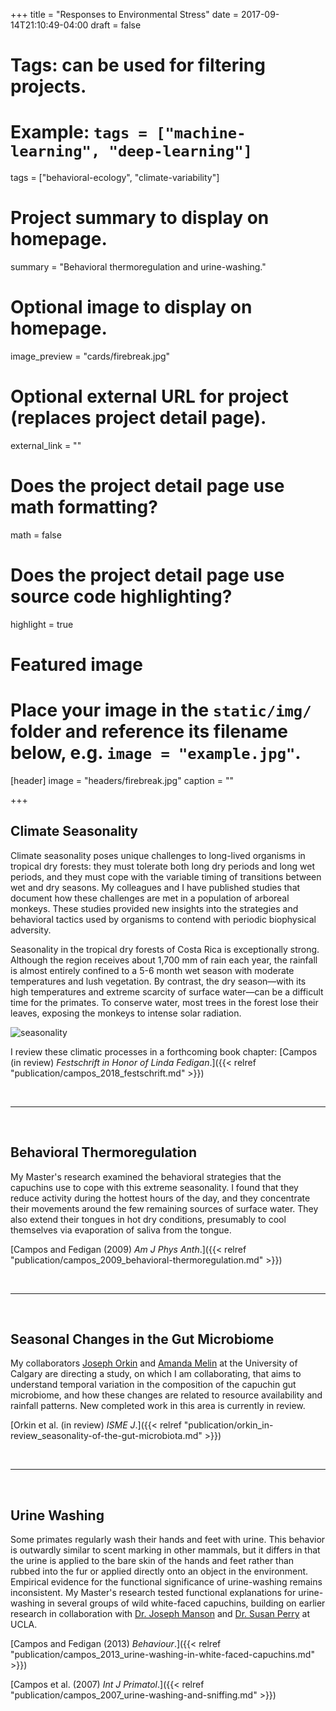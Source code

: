 +++
title = "Responses to Environmental Stress"
date = 2017-09-14T21:10:49-04:00
draft = false

# Tags: can be used for filtering projects.
# Example: `tags = ["machine-learning", "deep-learning"]`
tags = ["behavioral-ecology", "climate-variability"]

# Project summary to display on homepage.
summary = "Behavioral thermoregulation and urine-washing."

# Optional image to display on homepage.
image_preview = "cards/firebreak.jpg"

# Optional external URL for project (replaces project detail page).
external_link = ""

# Does the project detail page use math formatting?
math = false

# Does the project detail page use source code highlighting?
highlight = true

# Featured image
# Place your image in the `static/img/` folder and reference its filename below, e.g. `image = "example.jpg"`.
[header]
image = "headers/firebreak.jpg"
caption = ""

+++

## Climate Seasonality

Climate seasonality poses unique challenges to long-lived organisms in tropical dry forests: they must tolerate both long dry periods and long wet periods, and they must cope with the variable timing of transitions between wet and dry seasons. My colleagues and I have published studies that document how these challenges are met in a population of arboreal monkeys. These studies provided new insights into the strategies and behavioral tactics used by organisms to contend with periodic biophysical adversity.

Seasonality in the tropical dry forests of Costa Rica is exceptionally strong. Although the region receives about 1,700 mm of rain each year, the rainfall is almost entirely confined to a 5-6 month wet season with moderate temperatures and lush vegetation. By contrast, the dry season&mdash;with its high temperatures and extreme scarcity of surface water&mdash;can be a difficult time for the primates. To conserve water, most trees in the forest lose their leaves, exposing the monkeys to intense solar radiation.

![seasonality](/img/plots/seasonality-map.jpg)

I review these climatic processes in a forthcoming book chapter: [Campos (in review) _Festschrift in Honor of Linda Fedigan_.]({{< relref "publication/campos_2018_festschrift.md" >}})

<br>
<hr>
<br>

## Behavioral Thermoregulation

My Master's research examined the behavioral strategies that the capuchins use to cope with this extreme seasonality. I found that they reduce activity during the hottest hours of the day, and they concentrate their movements around the few remaining sources of surface water. They also extend their tongues in hot dry conditions, presumably to cool themselves via evaporation of saliva from the tongue.

[Campos and Fedigan (2009) _Am J Phys Anth_.]({{< relref "publication/campos_2009_behavioral-thermoregulation.md" >}})

<br>
<hr>
<br>

## Seasonal Changes in the Gut Microbiome
My collaborators [Joseph Orkin](https://josephorkin.com/) and [Amanda Melin](http://www.amandamelin.com/) at the University of Calgary are directing a study, on which I am collaborating, that aims to understand temporal variation in the composition of the capuchin gut microbiome, and how these changes are related to resource availability and rainfall patterns. New completed work in this area is currently in review.

[Orkin et al. (in review) _ISME J_.]({{< relref "publication/orkin_in-review_seasonality-of-the-gut-microbiota.md" >}})

<br>
<hr>
<br>

## Urine Washing
Some primates regularly wash their hands and feet with urine. This behavior is outwardly similar to scent marking in other mammals, but it differs in that the urine is applied to the bare skin of the hands and feet rather than rubbed into the fur or applied directly onto an object in the environment. Empirical evidence for the functional significance of urine-washing remains inconsistent. My Master's research tested functional explanations for urine-washing in several groups of wild white-faced capuchins, building on earlier research in collaboration with [Dr. Joseph Manson](http://www.sscnet.ucla.edu/anthro/faculty/jmanson/Home.html) and [Dr. Susan Perry](http://www.sscnet.ucla.edu/anthro/faculty/sperry/) at UCLA.

[Campos and Fedigan (2013) _Behaviour_.]({{< relref "publication/campos_2013_urine-washing-in-white-faced-capuchins.md" >}})

[Campos et al. (2007) _Int J Primatol_.]({{< relref "publication/campos_2007_urine-washing-and-sniffing.md" >}})
